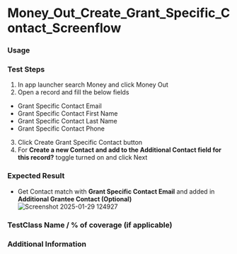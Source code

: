# Money_Out_Create_Grant_Specific_Contact_Screenflow

### Usage

### Test Steps

 1. In app launcher search Money and click Money Out 
 2. Open a record and fill the below fields
   - Grant Specific Contact Email
   - Grant Specific Contact First Name
   - Grant Specific Contact Last Name
   - Grant Specific Contact Phone
 3. Click Create Grant Specific Contact button
 4. For **Create a new Contact and add to the Additional Contact field for this record?** toggle turned on and click Next

### Expected Result
 - Get Contact match with **Grant Specific Contact Email** and added in **Additional Grantee Contact (Optional)**
   ![Screenshot 2025-01-29 124927](https://github.com/user-attachments/assets/d501c7e7-7914-4950-b0c5-97f28c61dee6)


### TestClass Name / % of coverage (if applicable)
 
### Additional Information

